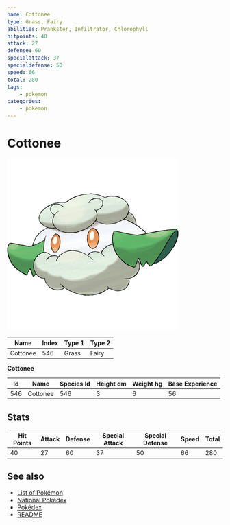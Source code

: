 ```yaml
---
name: Cottonee
type: Grass, Fairy
abilities: Prankster, Infiltrator, Chlorophyll
hitpoints: 40
attack: 27
defense: 60
specialattack: 37
specialdefense: 50
speed: 66
total: 280
tags:
    - pokemon
categories:
    - pokemon
---
```


# Cottonee


![Cottonee](images/546.png)

| **Name** | **Index** | **Type 1** | **Type 2** |
|----|----|----|----|
| Cottonee | 546 | Grass | Fairy  |

**Cottonee** 




| **Id** | **Name** | **Species Id** | **Height dm** | **Weight hg** | **Base Experience** |
|--------|----------|----------------|------------|------------|---------------------|
| 546 | Cottonee | 546 | 3 | 6 | 56 |



## Stats

| **Hit Points** | **Attack** | **Defense** | **Special Attack** | **Special Defense** | **Speed** | **Total** |
|----------------|------------|-------------|--------------------|---------------------|-----------|-----------|
| 40 | 27 | 60 | 37 | 50 | 66 | 280 |

## See also

- [List of Pokémon](../pokemon.md)
- [National Pokédex](../national_pokedex.md)
- [Pokédex](../pokedex.md)
- [README](../README.md)
